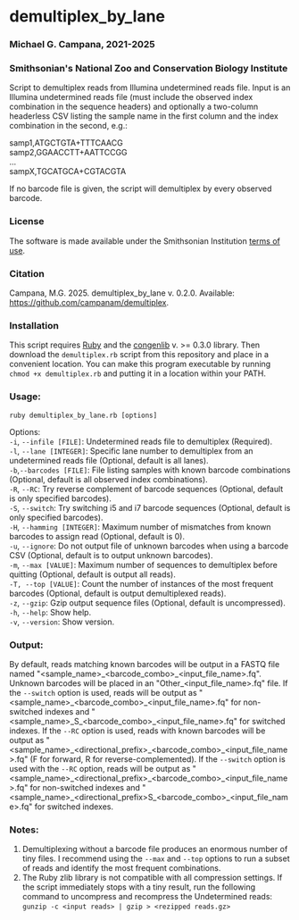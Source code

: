 # demultiplex_by_lane
### Michael G. Campana, 2021-2025  
### Smithsonian's National Zoo and Conservation Biology Institute

Script to demultiplex reads from Illumina undetermined reads file. Input is an Illumina undetermined reads file (must include the observed index combination in the sequence headers) and optionally a two-column headerless CSV listing the sample name in the first column and the index combination in the second, e.g.:  

samp1,ATGCTGTA+TTTCAACG  
samp2,GGAACCTT+AATTCCGG  
...   
sampX,TGCATGCA+CGTACGTA  

If no barcode file is given, the script will demultiplex by every observed barcode.  

### License  
The software is made available under the Smithsonian Institution [terms of use](https://www.si.edu/termsofuse).  

### Citation  
Campana, M.G. 2025. demultiplex_by_lane v. 0.2.0. Available: https://github.com/campanam/demultiplex.  

### Installation  
This script requires [Ruby](www.ruby-lang.org) and the [congenlib](https://github.com/campanam/congenlib) v. >= 0.3.0 library. Then download the `demultiplex.rb` script from this repository and place in a convenient location. You can make this program executable by running `chmod +x demultiplex.rb` and putting it in a location within your PATH.  

### Usage:  
`ruby demultiplex_by_lane.rb [options]`  

Options:  
`-i`, `--infile [FILE]`: Undetermined reads file to demultiplex (Required).  
`-l`, `--lane [INTEGER]`: Specific lane number to demultiplex from an undetermined reads file (Optional, default is all lanes).  
`-b`,`--barcodes [FILE]`: File listing samples with known barcode combinations (Optional, default is all observed index combinations).  
`-R`, `--RC`: Try reverse complement of barcode sequences (Optional, default is only specified barcodes).  
`-S`, `--switch`: Try switching i5 and i7 barcode sequences (Optional, default is only specified barcodes).  
`-H`, `--hamming [INTEGER]`: Maximum number of mismatches from known barcodes to assign read (Optional, default is 0).  
`-u`, `--ignore`: Do not output file of unknown barcodes when using a barcode CSV (Optional, default is to output unknown barcodes).  
`-m`, `--max [VALUE]`: Maximum number of sequences to demultiplex before quitting (Optional, default is output all reads).  
`-T, --top [VALUE]`: Count the number of instances of the most frequent barcodes (Optional, default is output demultiplexed reads).  
`-z`, `--gzip`: Gzip output sequence files (Optional, default is uncompressed).  
`-h`, `--help`: Show help.  
`-v`, `--version`: Show version.  

### Output:  
By default, reads matching known barcodes will be output in a FASTQ file named "<sample_name>\_<barcode_combo>\_<input_file_name>.fq". Unknown barcodes will be placed in an "Other_<input_file_name>.fq" file. If the `--switch` option is used, reads will be output as "<sample_name>\_<barcode_combo>\_<input_file_name>.fq" for non-switched indexes and "<sample_name>\_S\_<barcode_combo>\_<input_file_name>.fq" for switched indexes.  If the `--RC` option is used, reads with known barcodes will be output as "<sample_name>\_<directional_prefix>\_<barcode_combo>\_<input_file_name>.fq" (F for forward, R for reverse-complemented). If the `--switch` option is used with the `--RC` option, reads will be output as "<sample_name>\_<directional_prefix>\_<barcode_combo>\_<input_file_name>.fq" for non-switched indexes and "<sample_name>\_<directional_prefix>S\_<barcode_combo>\_<input_file_name>.fq" for switched indexes.  

### Notes:  
1. Demultiplexing without a barcode file produces an enormous number of tiny files. I recommend using the `--max` and `--top` options to run a subset of reads and identify the most frequent combinations.  
2. The Ruby zlib library is not compatible with all compression settings. If the script immediately stops with a tiny result, run the following command to uncompress and recompress the Undetermined reads:
`gunzip -c <input reads> | gzip > <rezipped reads.gz>`  

